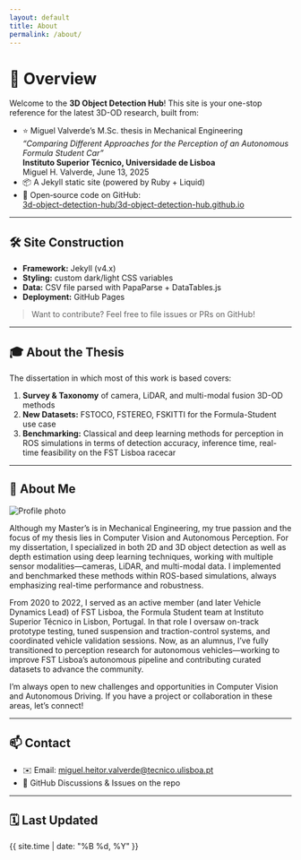 ```yaml
---
layout: default
title: About
permalink: /about/
---
```


# 🚀 Overview

Welcome to the **3D Object Detection Hub**! This site is your one-stop reference for the latest 3D-OD research, built from:

- ⭐ Miguel Valverde’s M.Sc. thesis in Mechanical Engineering  
  _“Comparing Different Approaches for the Perception of an Autonomous Formula Student Car”_  
  **Instituto Superior Técnico, Universidade de Lisboa**  
  Miguel H. Valverde, June 13, 2025  
- 📦 A Jekyll static site (powered by Ruby + Liquid)  
- 🔗 Open‐source code on GitHub:  
  [3d-object-detection-hub/3d-object-detection-hub.github.io](https://github.com/3d-object-detection-hub/3d-object-detection-hub.github.io)

---

## 🛠️ Site Construction

- **Framework:** Jekyll (v4.x)  
- **Styling:** custom dark/light CSS variables  
- **Data:** CSV file parsed with PapaParse + DataTables.js  
- **Deployment:** GitHub Pages  

> Want to contribute? Feel free to file issues or PRs on GitHub!

---

## 🎓 About the Thesis

The dissertation in which most of this work is based covers:

1. **Survey & Taxonomy** of camera, LiDAR, and multi-modal fusion 3D-OD methods  
2. **New Datasets:** FSTOCO, FSTEREO, FSKITTI for the Formula-Student use case  
3. **Benchmarking:** Classical and deep learning methods for perception in ROS simulations in terms of detection accuracy, inference time, real-time feasibility on the FST Lisboa racecar

---

## 👤 About Me

<div class="about-me-photo">
  <img src="{{ '/profile.jpeg' | relative_url }}" alt="Profile photo">
</div>

Although my Master’s is in Mechanical Engineering, my true passion and the focus of my thesis lies in Computer Vision and Autonomous Perception. For my dissertation, I specialized in both 2D and 3D object detection as well as depth estimation using deep learning techniques, working with multiple sensor modalities—cameras, LiDAR, and multi-modal data. I implemented and benchmarked these methods within ROS-based simulations, always emphasizing real-time performance and robustness.

From 2020 to 2022, I served as an active member (and later Vehicle Dynamics Lead) of FST Lisboa, the Formula Student team at Instituto Superior Técnico in Lisbon, Portugal. In that role I oversaw on-track prototype testing, tuned suspension and traction-control systems, and coordinated vehicle validation sessions. Now, as an alumnus, I’ve fully transitioned to perception research for autonomous vehicles—working to improve FST Lisboa’s autonomous pipeline and contributing curated datasets to advance the community.

I’m always open to new challenges and opportunities in Computer Vision and Autonomous Driving. If you have a project or collaboration in these areas, let’s connect!

---

## 📫 Contact

- ✉️ Email: [miguel.heitor.valverde@tecnico.ulisboa.pt](mailto:miguel.heitor.valverde@tecnico.ulisboa.pt)  
- 💬 GitHub Discussions & Issues on the repo  

---

## 🗓️ Last Updated

{{ site.time | date: "%B %d, %Y" }}
